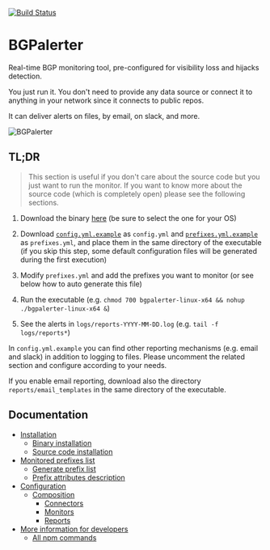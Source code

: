 [![Build Status](https://api.travis-ci.org/nttgin/bgpalerter.svg)](https://travis-ci.org/nttgin/bgpalerter)
# BGPalerter
Real-time BGP monitoring tool, pre-configured for visibility loss and hijacks detection.

You just run it. You don't need to provide any data source or connect it to anything in your network since it connects to public repos.

It can deliver alerts on files, by email, on slack, and more.

![BGPalerter](https://massimocandela.com/img/bgpalerter_github_image.png)

## TL;DR
> This section is useful if you don't care about the source code but you just want to run the monitor.
If you want to know more about the source code (which is completely open) please see the following sections.

1. Download the binary [here](https://github.com/nttgin/BGPalerter/releases) (be sure to select the one for your OS)

2. Download [`config.yml.example`](https://raw.githubusercontent.com/nttgin/BGPalerter/master/config.yml.example) as `config.yml` and [`prefixes.yml.example`](https://raw.githubusercontent.com/nttgin/BGPalerter/master/prefixes.yml.example) as `prefixes.yml`, and place them in the same directory of the executable (if you skip this step, some default configuration files will be generated during the first execution)

3. Modify `prefixes.yml` and add the prefixes you want to monitor (or see below how to auto generate this file)

4. Run the executable (e.g. `chmod 700 bgpalerter-linux-x64 && nohup ./bgpalerter-linux-x64 &`)

5. See the alerts in `logs/reports-YYYY-MM-DD.log` (e.g. `tail -f logs/reports*`)

In `config.yml.example` you can find other reporting mechanisms (e.g. email and slack) in addition to logging to files. 
Please uncomment the related section and configure according to your needs.

If you enable email reporting, download also the directory `reports/email_templates` in the same directory of the executable.


## Documentation

- [Installation](docs/installation.md)
    - [Binary installation](docs/installation.md#running-bgpalerter-from-binaries)
    - [Source code installation](docs/installation.md#running-bgpalerter-from-the-source-code)
- [Monitored prefixes list](docs/prefixes.md#prefixes)
    - [Generate prefix list](docs/prefixes.md#generate)
    - [Prefix attributes description](docs/prefixes.md#prefixes-fields)
- [Configuration](docs/configuration.md)
    - [Composition](docs/configuration.md#composition)
        - [Connectors](docs/configuration.md#connectors)
        - [Monitors](docs/configuration.md#monitors)
        - [Reports](docs/configuration.md#reports)
- [More information for developers](docs/develop.md)
    - [All npm commands](docs/develop.md#all-npm-commands)

